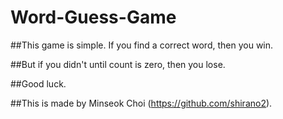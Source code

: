# Word-Guess-Game


##This game is simple. If you find a correct word, then you win.


##But if you didn't until count is zero, then you lose.


##Good luck.


##This is made by Minseok Choi (https://github.com/shirano2).